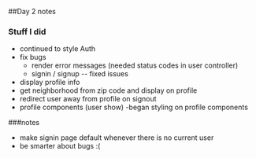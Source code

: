 ##Day 2 notes

### Stuff I did
+ continued to style Auth
+ fix bugs
  - render error messages (needed status codes in user controller)
  - signin / signup -- fixed issues
+ display profile info
+ get neighborhood from zip code and display on profile
+ redirect user away from profile on signout
+ profile components (user show)
  -began styling on profile components


###notes
+ make signin page default whenever there is no current user
+ be smarter about bugs :(
